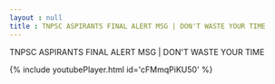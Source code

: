 ```yaml
---
layout : null
title : TNPSC ASPIRANTS FINAL ALERT MSG | DON'T WASTE YOUR TIME
---
```


TNPSC ASPIRANTS FINAL ALERT MSG | DON'T WASTE YOUR TIME



{% include youtubePlayer.html id='cFMmqPiKU50' %}
